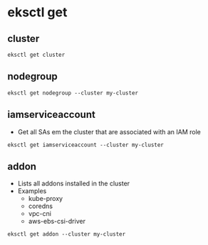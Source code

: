 # eksctl get

## cluster

```shell
eksctl get cluster
```

## nodegroup

```shell
eksctl get nodegroup --cluster my-cluster
```

## iamserviceaccount

- Get all SAs em the cluster that are associated with an IAM role

```shell
eksctl get iamserviceaccount --cluster my-cluster
```

## addon

- Lists all addons installed in the cluster
- Examples
  - kube-proxy
  - coredns
  - vpc-cni
  - aws-ebs-csi-driver

```shell
eksctl get addon --cluster my-cluster
```

